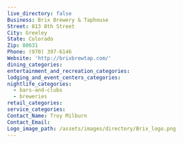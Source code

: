 ```yaml
---
live_directory: false
Business: Brix Brewery & Taphouse
Street: 813 8th Street
City: Greeley
State: Colorado
Zip: 80631
Phone: (970) 397-6146
Website: 'http://brixbrewtap.com/'
dining_categories:
entertainment_and_recreation_categories:
lodging_and_event_centers_categories:
nightlife_categories:
  - bars-and-clubs
  - breweries
retail_categories:
service_categories:
Contact_Name: Troy Milburn
Contact_Email:
Logo_image_path: /assets/images/directory/Brix_logo.png
---
```


